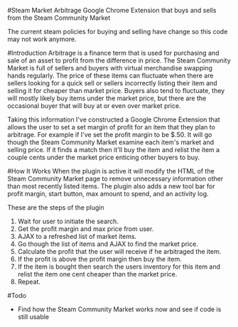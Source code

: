 #Steam Market Arbitrage
Google Chrome Extension that buys and sells from the Steam Community Market

The current steam policies for buying and selling have change so this code may not work anymore.


#Introduction
Arbitrage is a finance term that is used for purchasing and sale of an asset to profit from the difference in price. The Steam Community Market is full of sellers and buyers with virtual merchandise swapping hands regularly. The price of these items can fluctuate when there are sellers looking for a quick sell or sellers incorrectly listing their item and selling it for cheaper than market price. Buyers also tend to fluctuate, they will mostly likely buy items under the market price, but there are the occasional buyer that will buy at or even over market price.

Taking this information I've constructed a Google Chrome Extension that allows the user to set a set margin of profit for an item that they plan to arbitrage. For example if I've set the profit margin to be $.50. It will go though the Steam Community Market examine each item's market and selling price. If it finds a match then it'll buy the item and relist the item a couple cents under the market price enticing other buyers to buy.


#How It Works
When the plugin is active it will modify the HTML of the Steam Community Market page to remove unnecessary information other than most recently listed items. The plugin also adds a new tool bar for profit margin, start button, max amount to spend, and an activity log.

These are the steps of the plugin

1. Wait for user to initiate the search.
2. Get the profit margin and max price from user.
3. AJAX to a refreshed list of market items.
4. Go though the list of items and AJAX to find the market price.
5. Calculate the profit that the user will receive if he arbitraged the item.
6. If the profit is above the profit margin then buy the item.
7. If the item is bought then search the users inventory for this item and relist the item one cent cheaper than the market price.
8. Repeat.

#Todo
- Find how the Steam Community Market works now and see if code is still usable
